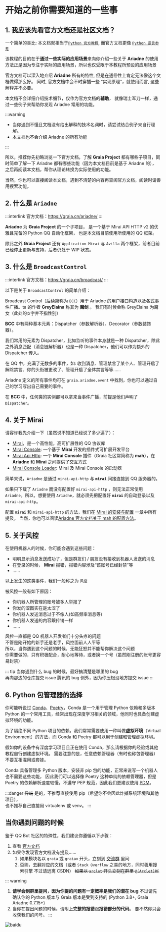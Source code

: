 # 开始之前你需要知道的一些事

## 1. 我应该先看官方文档还是社区文档？

一个简单的类比: 本文档就相当于[`Python 官方教程`](https://docs.python.org/zh-cn/3/tutorial/index.html),
而官方文档更像 [`Python 语言参考`](https://docs.python.org/zh-cn/3/reference/index.html)

该教程的目的在于**通过一些实际的应用场景**来向你介绍一些关于
**Ariadne** 的使用方法正是因为专注于实际的应用场景，所以也仅受限于本教程所预设的应用场景

官方文档可以深入地介绍 **Ariadne** 所有的特性, 但是在通俗性上肯定无法像这个文档做得那么好。
同时, 官方文档中会不时穿插一些 “实现原理”，就使用而言, 这些解释并不必要。

本文档不会详细介绍技术细节，仅作为官方文档的**辅助**，
就像瑞士军刀一样，通过一些例子来帮助你发现 Ariadne 常用的功能。

:::warning

- 当你遇到不懂且文档没有给出解释的技术名词时，请尝试结合例子来自行理解。
- 本文档也不会介绍 Ariadne 的所有功能

:::

所以，推荐你先初略浏览一下官方文档，了解 **Graia Project**
都有哪些子项目，同时简单了解一下 Ariadne 都有哪些功能（因为本文档目前是基于 Ariadne 的），
之后再阅读本文档，帮你从理论转换为实际使用的功能。

当然，你也可以直接阅读本文档，遇到不清楚的内容再查阅官方文档，阅读时请善用搜索功能。

## 2. 什么是 `Ariadne`

:::interlink
官方文档：<https://graia.cn/ariadne/>
:::

**Ariadne** 为 **Graia Project** 的一个子项目，
是一个基于 Mirai API HTTP v2 的优雅且完备的 Python QQ 自动化框架，
也是本文档目前使用所使用的 QQ 框架。

除此之外 **Graia Project** 还有 `Application Mirai` 与
`Avilla` 两个框架，前者目前已经停止更新与支持，后者仍处于 WIP 状态。

## 3. 什么是 `BroadcastControl`

:::interlink
官方文档：<https://graia.cn/broadcast/>
:::

以下是关于 `BroadcastControl` 的简单介绍：

Broadcast Control（后续简称为 `BCC`）用于 Ariadne 的用户接口构造以及各式事件广播。ta 的作者 **GreyElaina** 称其为 **魔剑** 。
<curtain>我们有时候会称 GreyElaina 为魔女（此处的`女`字并不指性别）</curtain>

**BCC** 中有两种基本元素：Dispatcher（参数解析器）、Decorator（参数装饰器）。

我们常用的元素为 Dispatcher，比如监听的事件本身就是一种 Dispatcher，除此之外消息匹配（消息链解析器）也是一种 Dispatcher，他们可以作为额外的 Dispatcher 传入。

在 QQ 中，充满了无数多的事件，如: 收到消息、管理禁言了某个人、管理开启了解除禁言、你的头衔被更改了、管理开启了全体禁言等等……

Ariadne 定义的所有事件均可在 `graia.ariadne.event` 中找到，你也可以通过自己的学习写出自己需要的事件。

在 **BCC** 中，任何类的实例都可以拿来当事件广播，前提是他们声明了 `Dispatcher`。

## 4. 关于 Mirai

请容许我先介绍一下<curtain>（虽然说不知道已经说了多少遍了）</curtain>：

- [Mirai](https://github.com/mamoe/mirai)，是一个高性能，高可扩展性的 QQ 协议库
- [Mirai Console](https://github.com/mamoe/mirai-console): 一个基于 **Mirai** 开发的插件式可扩展开发平台
- [Mirai Api Http](https://github.com/project-mirai/mirai-api-http): 一个 **Mirai Console**
  插件（Graia 社区常简称为 **mah**），在 **Ariadne** 和 **Mirai** 之间提供了交互方式
- [Mirai Console Loader](https://github.com/iTXTech/mirai-console-loader): Mirai 及 Mirai Console 的启动器

简单来说，`Ariadne` 是通过 `mirai-api-http` 与 **`mirai`** 间接连接到 QQ 服务器的。

如果只下载了 `Ariadne` 而没有配置好 `mirai-api-http` ，则无法正常使用
`Ariadne`。所以，想要使用 `Ariadne`，就必须先把配置好 **`mirai`** 的自动登录以及 `mirai-api-http`。

配置 **`mirai`** 和 `mirai-api-http` 的方法，我们在 [Mirai 的安装与配置](./install_mirai.md) 一章中所有提及。
当然，你也可以阅读[Ariadne 官方文档关于 mah 的配置方法](https://graia.readthedocs.io/ariadne/appendix/mah-install/)。

## 5. 关于风控

在使用机器人的时候，你可能会遇到这些问题：

- 明明显示消息发送成功了，但是群友们 / 朋友没有接收到机器人发送的消息
- 在登录的时候， **Mirai** 报错，报错内容涉及“该账号已经封禁”等
- ……

以上发生的这类事件，我们一般称之为 `风控`

被风控一般有如下原因：

- 你机器人所管理的账号被多人举报了
- 你发的涩图实在是太涩了
- 你机器人发送消息过于不像人(如高频率消息等)
- 你机器人发送的内容跟传销一样
- ……

风控一直都是 QQ 机器人开发者们十分头疼的问题  
不管是刚开始的新手还是老手，风控面前人人平等  
所以，当你遇到这个问题的时候，无能狂怒并不能帮你解决这个问题  
你需要做的，只有积极配合，耐心地等待，或者换一个号（虽然刚注册的账号更容易封禁）

::: tip
当你遇到什么 bug 的时候，最好搞清楚是哪里的 bug  
再向那边的仓库提交 issue <curtain>腾讯的 bug 例外，因为你压根没地方提交 issue</curtain>
:::

## 6. Python 包管理器的选择

你可能听说过 [Conda](https://conda.io/)、[Poetry](https://python-poetry.org/)，Conda 是一个用于管理 Python 依赖和多版本 Python
的一个常用工具，经常出现在深度学习相关的领域，他同时也具备创建虚拟环境的功能。

为了隔绝不同 Python 项目的依赖，我们常常需要使用一种叫做**虚拟环境**（Virtual Environment）的方法，而
Conda 和 Poetry 都可以用于创建和管理虚拟环境。

假如你的设备中有深度学习项目且正在使用 Conda，那么请根据你的经验或其他教程自行创建虚拟环境。
需要注意的是，任意依赖管理器（有时也称包管理器）不要互相混用或套娃。

Conda 具备管理多 Python 版本，安装非 pip 包的功能，正常来说写一个机器人也不需要这些功能，
因此我们可以选择像 Poetry 这种单纯的依赖管理器，但是 Poetry
的依赖解析速度较慢，不遵守 PEP 规范，因此我们更建议使用 [PDM](https://pdm.fming.dev/)。

:::danger ~~异端~~
是的，不推荐直接使用 pip（希望你不会因此炸掉系统环境和其他项目），  
也不推荐自己直接用 virtualenv 或 venv。
:::

## 当你遇到问题的时候

鉴于 QQ Bot 社区的特殊性，我们建议你遵循以下步骤：

1. 查看 [官方文档](https://graia.readthedocs.io/ariadne)
2. 如果你发现官方文档没有提及……
   1. 如果模块名以 `graia` 或 `graiax` 开头，立刻到 [交流群](https://jq.qq.com/?_wv=1027&k=VXp6plBD) 里问
   2. 否则，去翻对应的文档（或者 `Stack Overflow` 之类的地方，同时善用搜索引擎 <curtain>不过请远离 CSDN</curtain>）
      ~~如果以 `arclet` 开头立刻在群里 `@[Arclet]RF`~~

::: warning

1. **请学会到群里提问，因为你提的问题有一定概率是我们的潜在 bug**
   不过请先确认你的 Python 版本与 Graia 版本是受到支持的 (Python 3.8+, Graia Ariadne 0.7.15+)
2. 当你在提出问题的时候，请附上**完整的报错**跟**报错部分的代码**。
   要不然你只会收获我们的问号。
:::

<div id="baidu"></div>

![baidu](/images/before/baidu.webp)
